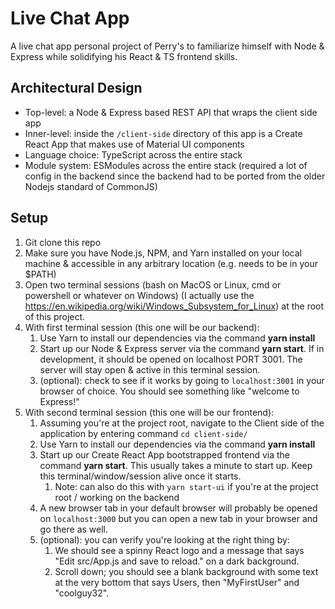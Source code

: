 # Live Chat App

A live chat app personal project of Perry's to familiarize himself with Node & Express while solidifying his React & TS frontend skills.

## Architectural Design

-   Top-level: a Node & Express based REST API that wraps the client side app
-   Inner-level: inside the `/client-side` directory of this app is a Create React App that makes use of Material UI components
-   Language choice: TypeScript across the entire stack
-   Module system: ESModules across the entire stack (required a lot of config in the backend since the backend had to be ported from the older Nodejs standard of CommonJS)

## Setup

1. Git clone this repo
2. Make sure you have Node.js, NPM, and Yarn installed on your local machine & accessible in any arbitrary location (e.g. needs to be in your $PATH)
3. Open two terminal sessions (bash on MacOS or Linux, cmd or powershell or whatever on Windows) (I actually use the https://en.wikipedia.org/wiki/Windows_Subsystem_for_Linux) at the root of this project.
4. With first terminal session (this one will be our backend):
    1. Use Yarn to install our dependencies via the command **yarn install**
    2. Start up our Node & Express server via the command **yarn start**. If in development, it should be opened on localhost PORT 3001. The server will stay open & active in this terminal session.
    3. (optional): check to see if it works by going to `localhost:3001` in your browser of choice. You should see something like "welcome to Express!"
5. With second terminal session (this one will be our frontend):
    1. Assuming you're at the project root, navigate to the Client side of the application by entering command `cd client-side/`
    2. Use Yarn to install our dependencies via the command **yarn install**
    3. Start up our Create React App bootstrapped frontend via the command **yarn start**. This usually takes a minute to start up. Keep this terminal/window/session alive once it starts.
        1. Note: can also do this with `yarn start-ui` if you're at the project root / working on the backend
    4. A new browser tab in your default browser will probably be opened on `localhost:3000` but you can open a new tab in your browser and go there as well.
    5. (optional): you can verify you're looking at the right thing by:
        1. We should see a spinny React logo and a message that says "Edit src/App.js and save to reload." on a dark background.
        2. Scroll down; you should see a blank background with some text at the very bottom that says Users, then "MyFirstUser" and "coolguy32".
